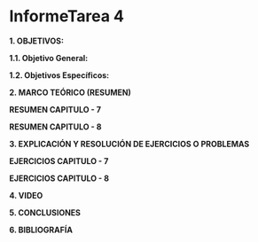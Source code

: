 # **InformeTarea 4**

**1. OBJETIVOS:**

**1.1. Objetivo General:**

**1.2. Objetivos Específicos:**

**2. MARCO TEÓRICO (RESUMEN)**

**RESUMEN CAPITULO - 7**

**RESUMEN CAPITULO - 8**

**3. EXPLICACIÓN Y RESOLUCIÓN DE EJERCICIOS O PROBLEMAS**

**EJERCICIOS CAPITULO - 7**

**EJERCICIOS CAPITULO - 8**

**4. VIDEO**

**5. CONCLUSIONES**

**6. BIBLIOGRAFÍA**

